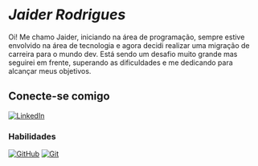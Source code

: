 # *Jaider Rodrigues*

Oi! Me chamo Jaider, iniciando na área de programação, sempre estive envolvido na área de tecnologia e agora decidi realizar uma migração de carreira para o mundo dev. 
Está sendo um desafio muito grande mas seguirei em frente, superando as dificuldades e me dedicando para alcançar meus objetivos. 

## Conecte-se comigo

[![LinkedIn](https://img.shields.io/badge/LinkedIn-D19275?style=for-the-badge&logo=linkedin&logoColor=0E76A8)](https://www.linkedin.com/in/jaider-rodrigues/)

### Habilidades
[![GitHub](https://img.shields.io/badge/GitHub-ccffff?style=for-the-badge&logo=github&logoColor=000000)](https://docs.github.com)
[![Git](https://img.shields.io/badge/Git-ccffff?style=for-the-badge&logo=git&logoColor=ff6600)](https://git-scm.com/doc/)